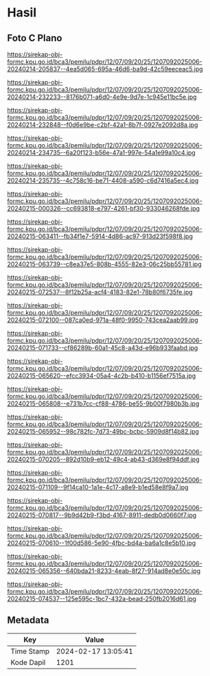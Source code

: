# Hasil

## Foto C Plano

https://sirekap-obj-formc.kpu.go.id/bca3/pemilu/pdpr/12/07/09/20/25/1207092025006-20240214-205837--4ea5d065-695a-46d6-ba9d-42c59eeceac5.jpg

https://sirekap-obj-formc.kpu.go.id/bca3/pemilu/pdpr/12/07/09/20/25/1207092025006-20240214-232233--8176b071-a6d0-4e9e-9d7e-1c945e11bc5e.jpg

https://sirekap-obj-formc.kpu.go.id/bca3/pemilu/pdpr/12/07/09/20/25/1207092025006-20240214-232848--f0d6e9be-c2bf-42a1-8b7f-0927e2092d8a.jpg

https://sirekap-obj-formc.kpu.go.id/bca3/pemilu/pdpr/12/07/09/20/25/1207092025006-20240214-234735--6a20f123-b56e-47a1-997e-54a1e99a10c4.jpg

https://sirekap-obj-formc.kpu.go.id/bca3/pemilu/pdpr/12/07/09/20/25/1207092025006-20240214-235735--4c758c16-be71-4408-a590-c6d7416a5ec4.jpg

https://sirekap-obj-formc.kpu.go.id/bca3/pemilu/pdpr/12/07/09/20/25/1207092025006-20240215-000326--cc693818-e797-4261-bf30-933046268fde.jpg

https://sirekap-obj-formc.kpu.go.id/bca3/pemilu/pdpr/12/07/09/20/25/1207092025006-20240215-063411--fb34f1e7-5914-4d86-ac97-913d23f598f8.jpg

https://sirekap-obj-formc.kpu.go.id/bca3/pemilu/pdpr/12/07/09/20/25/1207092025006-20240215-063739--c8ea37e5-808b-4555-82e3-06c25bb55781.jpg

https://sirekap-obj-formc.kpu.go.id/bca3/pemilu/pdpr/12/07/09/20/25/1207092025006-20240215-072537--8f12b25a-acf4-4183-82e1-78b80f6735fe.jpg

https://sirekap-obj-formc.kpu.go.id/bca3/pemilu/pdpr/12/07/09/20/25/1207092025006-20240215-072100--087ca0ed-971a-48f0-9950-743cea2aab99.jpg

https://sirekap-obj-formc.kpu.go.id/bca3/pemilu/pdpr/12/07/09/20/25/1207092025006-20240215-071733--cf86289b-60a1-45c8-a43d-e96b933faabd.jpg

https://sirekap-obj-formc.kpu.go.id/bca3/pemilu/pdpr/12/07/09/20/25/1207092025006-20240215-065620--efcc3934-05a4-4c2b-b410-b1156ef7515a.jpg

https://sirekap-obj-formc.kpu.go.id/bca3/pemilu/pdpr/12/07/09/20/25/1207092025006-20240215-065808--e731b7cc-cf88-4786-be55-9b00f7980b3b.jpg

https://sirekap-obj-formc.kpu.go.id/bca3/pemilu/pdpr/12/07/09/20/25/1207092025006-20240215-065952--98c782fc-7d73-49bc-bcbc-5909d8f14b82.jpg

https://sirekap-obj-formc.kpu.go.id/bca3/pemilu/pdpr/12/07/09/20/25/1207092025006-20240215-070205--892d10b9-eb12-49c4-ab43-d369e8f94ddf.jpg

https://sirekap-obj-formc.kpu.go.id/bca3/pemilu/pdpr/12/07/09/20/25/1207092025006-20240215-071109--9f14ca10-1a1e-4c17-a8e9-b1ed58e8f9a7.jpg

https://sirekap-obj-formc.kpu.go.id/bca3/pemilu/pdpr/12/07/09/20/25/1207092025006-20240215-070817--9b9d42b9-f3bd-4167-8911-dedb0d0660f7.jpg

https://sirekap-obj-formc.kpu.go.id/bca3/pemilu/pdpr/12/07/09/20/25/1207092025006-20240215-070610--1f00d586-5e90-4fbc-bd4a-ba6a1c8e5b10.jpg

https://sirekap-obj-formc.kpu.go.id/bca3/pemilu/pdpr/12/07/09/20/25/1207092025006-20240215-065356--640bda21-8233-4eab-8f27-914ad8e0e50c.jpg

https://sirekap-obj-formc.kpu.go.id/bca3/pemilu/pdpr/12/07/09/20/25/1207092025006-20240215-074537--125e595c-1bc7-432a-bead-250fb2016d61.jpg


## Metadata

| Key        | Value               |
| ---------- | ------------------- |
| Time Stamp | 2024-02-17 13:05:41 |
| Kode Dapil | 1201                |



